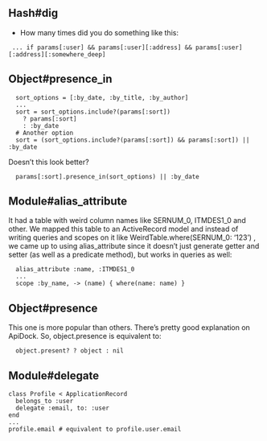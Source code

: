 
## Hash#dig

 - How many times did you do something like this:

 ```
  ... if params[:user] && params[:user][:address] && params[:user][:address][:somewhere_deep]

```

## Object#presence_in

```
  sort_options = [:by_date, :by_title, :by_author]
  ...
  sort = sort_options.include?(params[:sort])
    ? params[:sort]
    : :by_date
  # Another option
  sort = (sort_options.include?(params[:sort]) && params[:sort]) || :by_date

```

Doesn’t this look better?

```
  params[:sort].presence_in(sort_options) || :by_date
```

## Module#alias_attribute

It had a table with weird column names like SERNUM_0, ITMDES1_0 and other. We mapped this table to an ActiveRecord model and instead of writing queries and scopes on it like WeirdTable.where(SERNUM_0: ‘123’) , we came up to using alias_attribute since it doesn’t just generate getter and setter (as well as a predicate method), but works in queries as well:

```
  alias_attribute :name, :ITMDES1_0
  ...
  scope :by_name, -> (name) { where(name: name) }
```

## Object#presence

This one is more popular than others. There’s pretty good explanation on ApiDock. So, object.presence is equivalent to:

```
  object.present? ? object : nil
```

## Module#delegate

```
class Profile < ApplicationRecord
  belongs_to :user
  delegate :email, to: :user
end
...
profile.email # equivalent to profile.user.email
```
